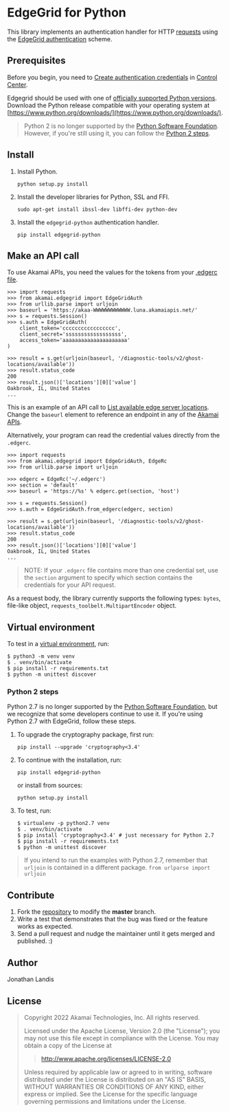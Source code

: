 # EdgeGrid for Python

This library implements an authentication handler for HTTP [requests](https://requests.readthedocs.io/en/latest/) using the [EdgeGrid authentication](https://techdocs.akamai.com/developer/docs/authenticate-with-edgegrid) scheme.

## Prerequisites
Before you begin, you need to [Create authentication credentials](https://techdocs.akamai.com/developer/docs/set-up-authentication-credentials) in [Control Center](https://control.akamai.com/).

Edgegrid should be used with one of [officially supported Python versions](https://devguide.python.org/versions/#supported-versions).
Download the Python release compatible with your operating system at [https://www.python.org/downloads/](https://www.python.org/downloads/).

> Python 2 is no longer supported by the [Python Software Foundation](https://www.python.org/doc/sunset-python-2/).
  However, if you're still using it, you can follow the [Python 2 steps](#python-2-steps).

## Install

1.  Install Python.
    ```
    python setup.py install
    ```

1. Install the developer libraries for Python, SSL and FFI.
    ```
    sudo apt-get install ibssl-dev libffi-dev python-dev
    ```

1. Install the `edgegrid-python` authentication handler.
    ```
    pip install edgegrid-python
    ```

## Make an API call

To use Akamai APIs, you need the values for the tokens from your [.edgerc file](https://techdocs.akamai.com/developer/docs/set-up-authentication-credentials#add-credential-to-edgerc-file).

```pycon
>>> import requests
>>> from akamai.edgegrid import EdgeGridAuth
>>> from urllib.parse import urljoin
>>> baseurl = 'https://akaa-WWWWWWWWWWWW.luna.akamaiapis.net/'
>>> s = requests.Session()
>>> s.auth = EdgeGridAuth(
    client_token='ccccccccccccccccc',
    client_secret='ssssssssssssssssss',
    access_token='aaaaaaaaaaaaaaaaaaaaa'
)

>>> result = s.get(urljoin(baseurl, '/diagnostic-tools/v2/ghost-locations/available'))
>>> result.status_code
200
>>> result.json()['locations'][0]['value']
Oakbrook, IL, United States
...
```

This is an example of an API call to [List available edge server locations](https://techdocs.akamai.com/diagnostic-tools/reference/ghost-locationsavailable). Change the `baseurl` element to reference an endpoint in any of the [Akamai APIs](https://techdocs.akamai.com/home/page/products-tools-a-z?sort=api).

Alternatively, your program can read the credential values directly from the `.edgerc`.

```pycon
>>> import requests
>>> from akamai.edgegrid import EdgeGridAuth, EdgeRc
>>> from urllib.parse import urljoin

>>> edgerc = EdgeRc('~/.edgerc')
>>> section = 'default'
>>> baseurl = 'https://%s' % edgerc.get(section, 'host')

>>> s = requests.Session()
>>> s.auth = EdgeGridAuth.from_edgerc(edgerc, section)

>>> result = s.get(urljoin(baseurl, '/diagnostic-tools/v2/ghost-locations/available'))
>>> result.status_code
200
>>> result.json()['locations'][0]['value']
Oakbrook, IL, United States
...
```

> NOTE: If your `.edgerc` file contains more than one credential set, use the `section` argument to specify which section contains the credentials for your API request.

As a request body, the library currently supports the following types: `bytes`, file-like object,
`requests_toolbelt.MultipartEncoder` object.

## Virtual environment

To test in a [virtual environment](https://packaging.python.org/tutorials/installing-packages/#creating-virtual-environments), run:

```
$ python3 -m venv venv
$ . venv/bin/activate
$ pip install -r requirements.txt
$ python -m unittest discover
```

### Python 2 steps

Python 2.7 is no longer supported by the [Python Software Foundation](https://www.python.org/doc/sunset-python-2/), but we recognize that some developers continue to use it. If you're using Python 2.7 with EdgeGrid, follow these steps.

1. To upgrade the cryptography package, first run:
    ```
    pip install --upgrade 'cryptography<3.4'
    ```

1. To continue with the installation, run:
    ```
    pip install edgegrid-python
    ```

    or install from sources:
    ```
    python setup.py install
    ```

1. To test, run:
    ```
    $ virtualenv -p python2.7 venv
    $ . venv/bin/activate
    $ pip install 'cryptography<3.4' # just necessary for Python 2.7
    $ pip install -r requirements.txt
    $ python -m unittest discover
    ```

> If you intend to run the examples with Python 2.7, remember that `urljoin` is contained in a different package.
    ```
    from urlparse import urljoin
    ```

## Contribute

1.  Fork the [repository](https://github.com/akamai-open/AkamaiOPEN-edgegrid-python) to modify the **master** branch.
2.  Write a test that demonstrates that the bug was fixed or the feature works as expected.
3.  Send a pull request and nudge the maintainer until it gets merged and published. :)

## Author

Jonathan Landis

## License

> Copyright 2022 Akamai Technologies, Inc. All rights reserved.
>
> Licensed under the Apache License, Version 2.0 (the \"License\"); you
> may not use this file except in compliance with the License. You may
> obtain a copy of the License at
>
> > <http://www.apache.org/licenses/LICENSE-2.0>
>
> Unless required by applicable law or agreed to in writing, software
> distributed under the License is distributed on an \"AS IS\" BASIS,
> WITHOUT WARRANTIES OR CONDITIONS OF ANY KIND, either express or
> implied. See the License for the specific language governing
> permissions and limitations under the License.
